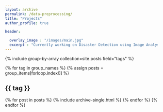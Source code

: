 ```yaml
---
layout: archive
permalink: /data-preprocessing/
title: "Projects"
author_profile: true

header:

  overlay_image	: "/images/main.jpg"
  excerpt : "Currently working on Disaster Detection using Image Analysis"
---
```


{% include group-by-array collection=site.posts field="tags" %}

{% for tag in group_names %}
  {% assign posts = group_items[forloop.index0] %}
  <h2 id="{{ tag | slugify }}" class="archive__subtitle">{{ tag }}</h2>
  {% for post in posts %}
    {% include archive-single.html %}
  {% endfor %}
{% endfor %}
